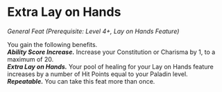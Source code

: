 # Extra Lay on Hands
*General Feat (Prerequisite: Level 4+, Lay on Hands Feature)*

You gain the following benefits.  
***Ability Score Increase.*** Increase your Constitution or Charisma by 1, to a maximum of 20.  
***Extra Lay on Hands.*** Your pool of healing for your Lay on Hands feature increases by a number of Hit Points equal to your Paladin level.  
***Repeatable.*** You can take this feat more than once.